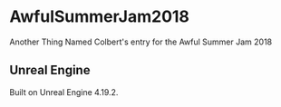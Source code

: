 # AwfulSummerJam2018
Another Thing Named Colbert's entry for the Awful Summer Jam 2018

## Unreal Engine
Built on Unreal Engine 4.19.2.